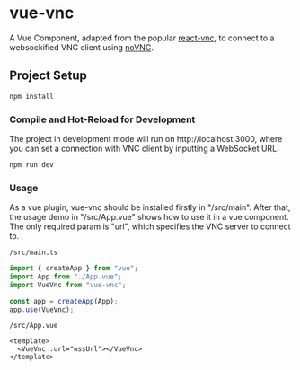 # vue-vnc

A Vue Component, adapted from the popular [react-vnc](https://github.com/roerohan/react-vnc), to connect to a websockified VNC client using [noVNC](https://github.com/novnc/noVNC).

## Project Setup

```sh
npm install
```

### Compile and Hot-Reload for Development

The project in development mode will run on http://localhost:3000, where you can set a connection with VNC client by inputting a WebSocket URL.

```sh
npm run dev
```

### Usage

As a vue plugin, vue-vnc should be installed firstly in "/src/main". After that, the usage demo in "/src/App.vue" shows how to use it in a vue component. The only required param is "url", which specifies the VNC server to connect to.

`/src/main.ts`

```js
import { createApp } from "vue";
import App from "./App.vue";
import VueVnc from "vue-vnc";

const app = createApp(App);
app.use(VueVnc);
```

`/src/App.vue`

```vue
<template>
  <VueVnc :url="wssUrl"></VueVnc>
</template>
```
